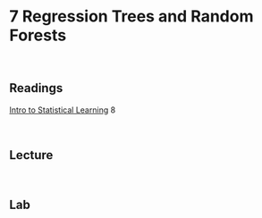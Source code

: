 # 7 Regression Trees and Random Forests 

<br>

## Readings  

[Intro to Statistical Learning](https://www.statlearning.com/) 8

<br>

## Lecture 

<!-- [Slides from Lecture 7](https://pjakiela.github.io/ECON370/L6-lasso-2024-XX-XX.pdf) -->

<br>

## Lab
